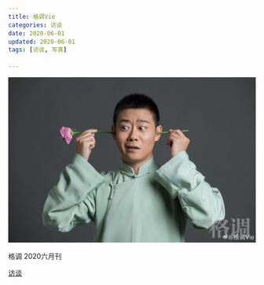```yaml
---
title: 格调Vie
categories: 访谈
date: 2020-06-01
updated: 2020-06-01
tags: [访谈, 写真]

---
```


![](https://raw.githubusercontent.com/rhenginium/image/main/img-1616651170819033503301efa7e718e4b653a8e796084.jpg)

格调 2020六月刊

[访谈](https://m.weibo.cn/7020019316/4515109596569518)
